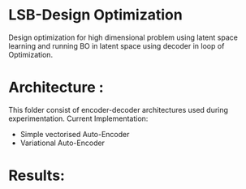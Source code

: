 # LSB-Design Optimization
Design optimization for high dimensional problem using latent space learning and running BO in latent space using decoder in loop of Optimization.

# Architecture :
 This folder consist of encoder-decoder architectures used during experimentation.
Current Implementation:
 - Simple vectorised Auto-Encoder
 - Variational Auto-Encoder


 # Results:
